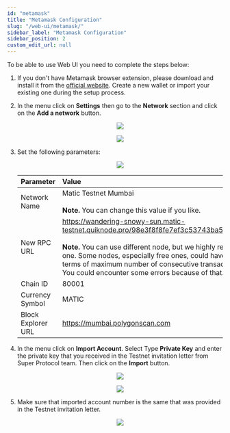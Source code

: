 ```yaml
---
id: "metamask"
title: "Metamask Configuration"
slug: "/web-ui/metamask/"
sidebar_label: "Metamask Configuration"
sidebar_position: 2
custom_edit_url: null
---
```


To be able to use Web UI you need to complete the steps below:

1. If you don't have Metamask browser extension, please download and install it from the [official website](https://metamask.io/). Create a new wallet or import your existing one during the setup process.
2. In the menu click on **Settings** then go to the **Network** section and click on the **Add a network** button. 
   <p align="center"><img src={require('./images/mm-setup-1.png').default}/></p>
   <p align="center"><img src={require('./images/mm-setup-2.png').default}/></p>
3. Set the following parameters:

   <p align="center"><img src={require('./images/mm-setup-3.png').default}/></p>

   |Parameter|Value|
   | :- | :- |
   |Network Name|Matic Testnet Mumbai<br/><br/>**Note.** You can change this value if you like.|
   |New RPC URL|https://wandering-snowy-sun.matic-testnet.quiknode.pro/98e3f8f8fe7ef3c53743ba59fbe6fd6771638d61<br/><br/>**Note.** You can use different node, but we highly recommend to use this one. Some nodes, especially free ones, could have some limitations in terms of maximum number of consecutive transactions and their size. You could encounter some errors because of that.|
   |Chain ID|80001|
   |Currency Symbol|MATIC|
   |Block Explorer URL|https://mumbai.polygonscan.com|

4. In the menu click on **Import Account**. Select Type **Private Key** and enter the private key that you received in the Testnet invitation letter from Super Protocol team. Then click on the **Import** button.

   <p align="center"><img src={require('./images/mm-setup-4.png').default}/></p>
   <p align="center"><img src={require('./images/mm-setup-5.png').default}/></p>

5. Make sure that imported account number is the same that was provided in the Testnet invitation letter.

   <p align="center"><img src={require('./images/mm-setup-6.png').default}/></p>